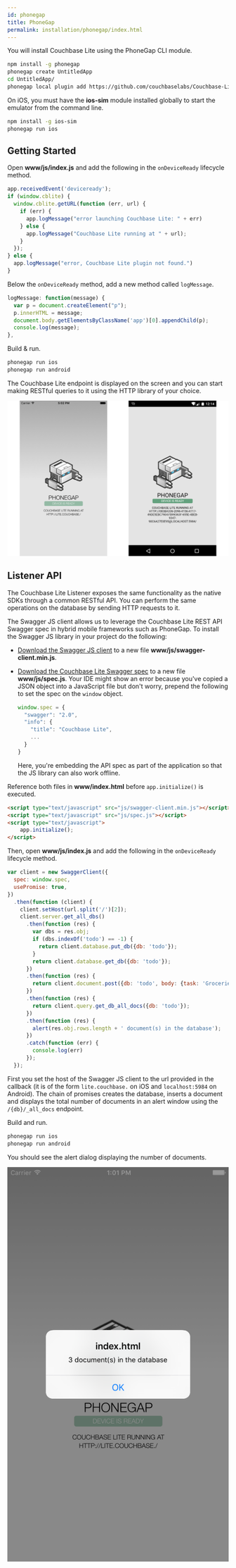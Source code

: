 ```yaml
---
id: phonegap
title: PhoneGap
permalink: installation/phonegap/index.html
---
```


You will install Couchbase Lite using the PhoneGap CLI module.

```bash
npm install -g phonegap
phonegap create UntitledApp
cd UntitledApp/
phonegap local plugin add https://github.com/couchbaselabs/Couchbase-Lite-PhoneGap-Plugin.git
```

On iOS, you must have the **ios-sim** module installed globally to start the emulator from the command line.

```bash
npm install -g ios-sim
phonegap run ios
```

## Getting Started

Open **www/js/index.js** and add the following in the `onDeviceReady` lifecycle method.

```javascript
app.receivedEvent('deviceready');
if (window.cblite) {
  window.cblite.getURL(function (err, url) {
    if (err) {
      app.logMessage("error launching Couchbase Lite: " + err)
    } else {
      app.logMessage("Couchbase Lite running at " + url);
    }
  });
} else {
  app.logMessage("error, Couchbase Lite plugin not found.")
}
```

Below the `onDeviceReady` method, add a new method called `logMessage`.

```javascript
logMessage: function(message) {
  var p = document.createElement("p");
  p.innerHTML = message;
  document.body.getElementsByClassName('app')[0].appendChild(p);
  console.log(message);
},
```

Build & run.

```bash
phonegap run ios
phonegap run android
```

The Couchbase Lite endpoint is displayed on the screen and you can start making RESTful queries to it using the HTTP library of your choice.

![](img/phonegap-ios-android.png)

## Listener API

The Couchbase Lite Listener exposes the same functionality as the native SDKs through a common RESTful API. You can perform the same operations on the database by sending HTTP requests to it.

The Swagger JS client allows us to leverage the Couchbase Lite REST API Swagger spec in hybrid mobile frameworks such as PhoneGap. To install the Swagger JS library in your project do the following:

- [Download the Swagger JS client](https://raw.githubusercontent.com/swagger-api/swagger-js/master/browser/swagger-client.min.js) to a new file **www/js/swagger-client.min.js**.
- [Download the Couchbase Lite Swagger spec](http://developer.couchbase.com/mobile/swagger/couchbase-lite/spec.json) to a new file **www/js/spec.js**. Your IDE might show an error because you've copied a JSON object into a JavaScript file but don't worry, prepend the following to set the spec on the `window` object.

  ```javascript
  window.spec = {
    "swagger": "2.0",
    "info": {
      "title": "Couchbase Lite",
      ...
    }
  }
  ```
  
  Here, you're embedding the API spec as part of the application so that the JS library can also work offline.

Reference both files in **www/index.html** before `app.initialize()` is executed.

```html
<script type="text/javascript" src="js/swagger-client.min.js"></script>
<script type="text/javascript" src="js/spec.js"></script>
<script type="text/javascript">
    app.initialize();
</script>
```

Then, open **www/js/index.js** and add the following in the `onDeviceReady` lifecycle method.

```javascript
var client = new SwaggerClient({
  spec: window.spec,
  usePromise: true,
})
  .then(function (client) {
    client.setHost(url.split('/')[2]);
    client.server.get_all_dbs()
      .then(function (res) {
        var dbs = res.obj;
        if (dbs.indexOf('todo') == -1) {
          return client.database.put_db({db: 'todo'});
        }
        return client.database.get_db({db: 'todo'});
      })
      .then(function (res) {
        return client.document.post({db: 'todo', body: {task: 'Groceries'}});
      })
      .then(function (res) {
        return client.query.get_db_all_docs({db: 'todo'});
      })
      .then(function (res) {
        alert(res.obj.rows.length + ' document(s) in the database');
      })
      .catch(function (err) {
        console.log(err)
      });
  });
```

First you set the host of the Swagger JS client to the url provided in the callback (it is of the form `lite.couchbase.` on iOS and `localhost:5984` on Android). The chain of promises creates the database, inserts a document and displays the total number of documents in an alert window using the `/{db}/_all_docs` endpoint.

Build and run.

```bash
phonegap run ios
phonegap run android
```

You should see the alert dialog displaying the number of documents.

<img src="img/swagger-phonegap.png" class="portrait" />